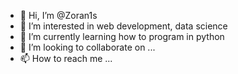 - 👋 Hi, I’m @Zoran1s
- 👀 I’m interested in web development, data science
- 🌱 I’m currently learning how to program in python
- 💞️ I’m looking to collaborate on ...
- 📫 How to reach me ...

<!---
Zoran1s/Zoran1s is a ✨ special ✨ repository because its `README.md` (this file) appears on your GitHub profile.
You can click the Preview link to take a look at your changes.
--->
